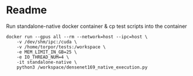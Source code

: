 # Readme

Run standalone-native docker container & cp test scripts into the container

```
docker run --gpus all --rm --network=host --ipc=host \
    -v /dev/shm/ipc:/cuda \
    -v /home/torpor/tests:/workspace \
    -e MEM_LIMIT_IN_GB=25 \
    -e IO_THREAD_NUM=4 \
    -it standalone-native \
    python3 /workspace/densenet169_native_execution.py
```
